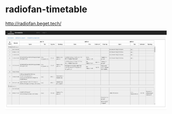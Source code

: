 # radiofan-timetable

http://radiofan.beget.tech/

![screenshot](https://github.com/radiofan/radiofan-timetable/raw/master/screenshot.png?raw=true)
